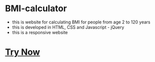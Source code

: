 # BMI-calculator
- this is website for calculating BMI for people from age 2 to 120 years
- this is developed in HTML, CSS and Javascript - jQuery
- this is a responsive website

# <a href="https://dikshita-kothari.github.io/BMI-calculator/">Try Now</a>
